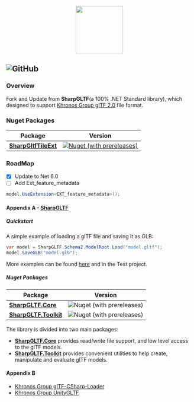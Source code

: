 <p align="center">
<img src="build/Icons/glTF2Sharp.png" height=128 />
</p>

![GitHub](https://img.shields.io/github/license/XYCaptain/SharpGltf)
---
### Overview
Fork and Update from __SharpGLTF__(a 100% .NET Standard library), which designed to support
[Khronos Group glTF 2.0](https://github.com/KhronosGroup/glTF) file format.

### Nuget Packages
|Package|Version|
|-|-|
|[__SharpGltfTileExt__](https://www.nuget.org/packages/SharpGltfTileExt)|[![Nuget (with prereleases)](https://img.shields.io/nuget/vpre/SharpGltfTileExt)](https://www.nuget.org/packages/SharpGltfTileExt/0.0.4)|

### RoadMap
- [x] Update to Net 6.0
- [ ] Add Ext_feature_metadata
```c#
model.UseExtension<EXT_feature_metadata>();
```



#### Appendix A - [SharpGLTF](https://github.com/vpenades/SharpGLTF)
##### Quickstart

A simple example of loading a glTF file and saving it as GLB:

```c#
var model = SharpGLTF.Schema2.ModelRoot.Load("model.gltf");
model.SaveGLB("model.glb");
```
More examples can be found [here](examples) and in the Test project.

##### Nuget Packages

|Package|Version|
|-|-|
|[__SharpGLTF.Core__](https://www.nuget.org/packages/SharpGLTF.Core)|![Nuget (with prereleases)](https://img.shields.io/nuget/vpre/SharpGLTF.Core)|
|[__SharpGLTF.Toolkit__](https://www.nuget.org/packages/SharpGLTF.Toolkit)|![Nuget (with prereleases)](https://img.shields.io/nuget/vpre/SharpGLTF.Toolkit)|

The library is divided into two main packages:

- [__SharpGLTF.Core__](src/SharpGLTF.Core/README.md) provides read/write file support, and low level access to the glTF models.
- [__SharpGLTF.Toolkit__](src/SharpGLTF.Toolkit/README.md) provides convenient utilities to help create, manipulate and evaluate glTF models.

#### Appendix B
- [Khronos Group glTF-CSharp-Loader](https://github.com/KhronosGroup/glTF-CSharp-Loader)
- [Khronos Group UnityGLTF](https://github.com/KhronosGroup/UnityGLTF)

